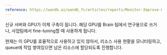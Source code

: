```yaml
---
reference: https://wandb.ai/wandb_fc/articles/reports/Monitor-Improve-GPU-Usage-for-Model-Training--Vmlldzo1NDQzNjM3
---
```


신규 서버와 GPU가 이제 구축이 됩니다.
해당 GPU를 Brain 팀에서 연구용으로 쓰거나, 사업팀에서 fine-tuning할 때 사용하게 됩니다.

현재는 이 GPU를 효율적으로 사용하고 있지 않아서, 리소스 사용 현황을 모니터링하고, queue에 작업 쌓여있으면 남은 리소스에 할당되도록 진행합니다.

